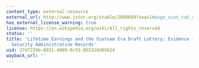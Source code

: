 ```yaml
---
content_type: external-resource
external_url: http://www.jstor.org/stable/2006669?seq=1#page_scan_tab_contents
has_external_license_warning: true
license: https://en.wikipedia.org/wiki/All_rights_reserved
status: ''
title: 'Lifetime Earnings and the Vietnam Era Draft Lottery: Evidence from Social
  Security Administrative Records'
uid: 37d7239b-6031-4009-9c55-855328d05624
wayback_url: ''
---
```

